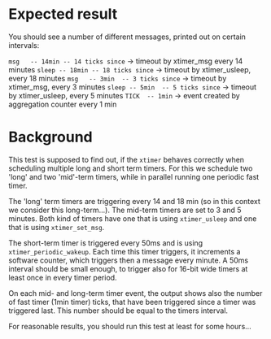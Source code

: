 Expected result
===============
You should see a number of different messages, printed out on certain intervals:

`msg   -- 14min -- 14 ticks since` -> timeout by xtimer_msg every 14 minutes
`sleep -- 18min -- 18 ticks since` -> timeout by xtimer_usleep, every 18 minutes
`msg   -- 3min  -- 3 ticks since`  -> timeout by xtimer_msg, every 3 minutes
`sleep -- 5min  -- 5 ticks since`  -> timeout by xtimer_usleep, every 5 minutes
`TICK  -- 1min`  -> event created by aggregation counter every 1 min

Background
==========
This test is supposed to find out, if the `xtimer` behaves correctly when
scheduling multiple long and short term timers. For this we schedule two 'long'
and two 'mid'-term timers, while in parallel running one periodic fast timer.

The 'long' term timers are triggering every 14 and 18 min (so in this context
we consider this long-term...). The mid-term timers are set to 3 and 5 minutes.
Both kind of timers have one that is using `xtimer_usleep` and one that is
using `xtimer_set_msg`.

The short-term timer is triggered every 50ms and is using `xtimer_periodic_wakeup`.
Each time this timer triggers, it increments a software counter, which triggers
then a message every minute. A 50ms interval should be small enough, to trigger
also for 16-bit wide timers at least once in every timer period.

On each mid- and long-term timer event, the output shows also the number of
fast timer (1min timer) ticks, that have been triggered since a timer was
triggered last. This number should be equal to the timers interval.

For reasonable results, you should run this test at least for some hours...
